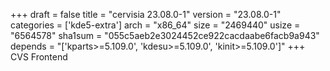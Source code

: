 +++
draft = false
title = "cervisia 23.08.0-1"
version = "23.08.0-1"
categories = ['kde5-extra']
arch = "x86_64"
size = "2469440"
usize = "6564578"
sha1sum = "055c5aeb2e3024452ce922cacdaabe6facb9a943"
depends = "['kparts>=5.109.0', 'kdesu>=5.109.0', 'kinit>=5.109.0']"
+++
CVS Frontend
